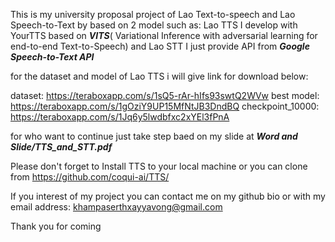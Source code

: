 This is my university proposal project of Lao Text-to-speech and Lao Speech-to-Text by based on 2 model such as: Lao TTS I develop with YourTTS based on ***VITS***( Variational Inference with adversarial learning for end-to-end Text-to-Speech) and Lao STT I just provide API from ***Google Speech-to-Text API***

for the dataset and model of Lao TTS i will give link for download below:

dataset: https://teraboxapp.com/s/1sQ5-rAr-hIfs93swtQ2WVw
best model: https://teraboxapp.com/s/1gOziY9UP15MfNtJB3DndBQ
checkpoint_10000: https://teraboxapp.com/s/1Jq6y5lwdbfxc2xYEl3fPnA

for who want to continue just take step baed on my slide at ***Word and Slide/TTS_and_STT.pdf***

Please don't forget to Install TTS to your local machine or you can clone from https://github.com/coqui-ai/TTS/

If you interest of my project you can contact me on my github bio or with my email address: khampaserthxayyavong@gmail.com

Thank you for coming
